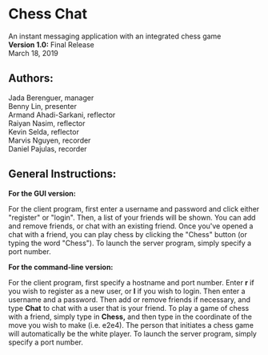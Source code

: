 # **Chess Chat**
An instant messaging application with an integrated chess game <br/>
**Version 1.0:** Final Release <br/>
March 18, 2019

## Authors:

Jada Berenguer, manager <br/>
Benny Lin, presenter <br/>
Armand Ahadi-Sarkani, reflector <br/>
Raiyan Nasim, reflector <br/>
Kevin Selda, reflector <br/>
Marvis Nguyen, recorder <br/>
Daniel Pajulas, recorder 

## General Instructions:

**For the GUI version:**

For the client program, first enter a username and password and click either "register" or "login".
Then, a list of your friends will be shown. You can add and remove friends, or chat with an existing friend. 
Once you've opened a chat with a friend, you can play chess by clicking the "Chess" button (or typing the word "Chess").
To launch the server program, simply specify a port number.

**For the command-line version:**

For the client program, first specify a hostname and port number. Enter **r** if you wish to register as a new user, or **l** if you wish to login. Then enter a username and a password. Then add or remove friends if necessary, and type **Chat** to chat with a user that is your friend.
To play a game of chess with a friend, simply type in **Chess,** and then type in the coordinate of the move you wish to make (i.e. e2e4). The person that initiates a chess game will automatically be the white player.
To launch the server program, simply specify a port number.


